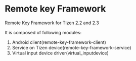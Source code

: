 # Remote key Framework
Remote Key Framework for Tizen 2.2 and 2.3

It is composed of following modules:

1. Android client(remote-key-framework-client)
1. Service on Tizen device(remote-key-framework-service)
1. Virtual input device driver(virtual_inputdevice)
